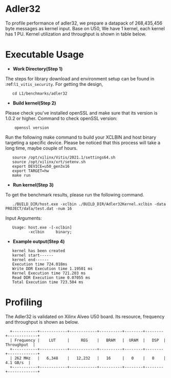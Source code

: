 Adler32
========

To profile performance of adler32, we prepare a datapack of 268,435,456 byte messages as kernel input.
Base on U50, We have 1 kernel, each kernel has 1 PU.
Kernel utilization and throughput is shown in table below.

Executable Usage
================

* **Work Directory(Step 1)**

The steps for library download and environment setup can be found in :ref:`l1_vitis_security`. For getting the design,

```
   cd L1/benchmarks/adler32
```

* **Build kernel(Step 2)**


Please check you've installed openSSL and make sure that its version is 1.0.2 or higher. Command to check openSSL version:

```
    openssl version
```

Run the following make command to build your XCLBIN and host binary targeting a specific device. Please be noticed that this process will take a long time, maybe couple of hours.

```
   source /opt/xilinx/Vitis/2021.1/settings64.sh
   source /opt/xilinx/xrt/setenv.sh
   export DEVICE=u50_gen3x16
   export TARGET=hw
   make run 
```

* **Run kernel(Step 3)**

To get the benchmark results, please run the following command.

```
   ./BUILD_DIR/host.exe -xclbin ./BUILD_DIR/Adler32Kernel.xclbin -data PROJECT/data/test.dat -num 16
```

Input Arguments:

```
   Usage: host.exe -[-xclbin]
          -xclbin     binary;
```

* **Example output(Step 4)**

```
   kernel has been created
   kernel start------
   kernel end------
   Execution time 724.018ms
   Write DDR Execution time 1.19501 ms
   Kernel Execution time 721.203 ms
   Read DDR Execution time 0.07055 ms
   Total Execution time 723.504 ms
```

Profiling 
=========

The Adler32 is validated on Xilinx Alveo U50 board. 
Its resource, frequency and throughput is shown as below.

      +-----------+------------+------------+----------+--------+--------+-------------+
      | Frequency |    LUT     |     REG    |   BRAM   |  URAM  |   DSP  | Throughput  |
      +-----------+------------+------------+----------+--------+--------+-------------+
      | 262 MHz   |   6,348    |   12,232   |   16     |   0    |   0    |   4.1 GB/s  |
      +-----------+------------+------------+----------+--------+--------+-------------+


